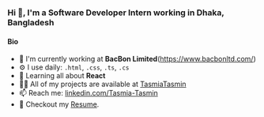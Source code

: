 ### Hi 👋, I'm a Software Developer Intern working in Dhaka, Bangladesh

#### Bio

- 🔭 I'm currently working at **BacBon Limited**(https://www.bacbonltd.com/)
- ⚙️ I use daily: `.html`, `.css`, `.ts`, `.cs`
- 🌱 Learning all about **React**
- 👨‍💻 All of my projects are available at [TasmiaTasmin](https://github.com/TasmiaTasmin?tab=repositories)
- 📫 Reach me: [linkedin.com/Tasmia-Tasmin](https://www.linkedin.com/in/tasmia-tasmin-043556107/)
- 📝 Checkout my [Resume](assets/TasmiaTasmin_Resume.pdf).
